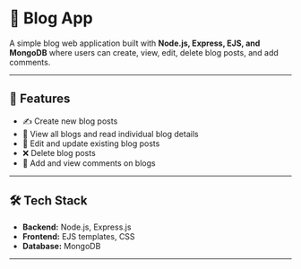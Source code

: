 # 📝 Blog App

A simple blog web application built with **Node.js, Express, EJS, and MongoDB** where users can create, view, edit, delete blog posts, and add comments.

---

## 🚀 Features

- ✍️ Create new blog posts
- 👀 View all blogs and read individual blog details
- 📝 Edit and update existing blog posts
- ❌ Delete blog posts
- 💬 Add and view comments on blogs

---

## 🛠️ Tech Stack

- **Backend:** Node.js, Express.js
- **Frontend:** EJS templates, CSS
- **Database:** MongoDB 

---
